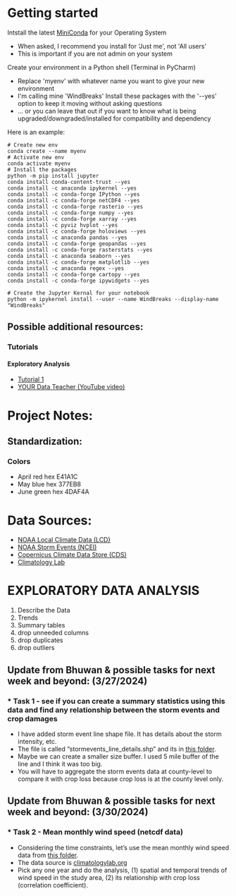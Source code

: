# Getting started

Intstall the latest [MiniConda](https://docs.anaconda.com/free/miniconda/) for your Operating System

- When asked, I recommend you install for 'Just me', not 'All users'
- This is important if you are not admin on your system

Create your environment in a Python shell (Terminal in PyCharm)

- Replace 'myenv' with whatever name you want to give your new environment
- I'm calling mine 'WindBreaks'
  Install these packages with the '--yes' option to keep it moving without asking questions
- ... or you can leave that out if you want to know what is being upgraded/downgraded/installed for compatibility and
  dependency

Here is an example:

    # Create new env
    conda create --name myenv
    # Activate new env 
    conda activate myenv
    # Install the packages
    python -m pip install jupyter
    conda install conda-content-trust --yes
    conda install -c anaconda ipykernel --yes
    conda install -c conda-forge IPython --yes
    conda install -c conda-forge netCDF4 --yes
    conda install -c conda-forge rasterio --yes
    conda install -c conda-forge numpy --yes
    conda install -c conda-forge xarray --yes
    conda install -c pyviz hvplot --yes
    conda install -c conda-forge holoviews --yes
    conda install -c anaconda pandas --yes
    conda install -c conda-forge geopandas --yes
    conda install -c conda-forge rasterstats --yes
    conda install -c anaconda seaborn --yes
    conda install -c conda-forge matplotlib --yes
    conda install -c anaconda regex --yes
    conda install -c conda-forge cartopy --yes
    conda install -c conda-forge ipywidgets --yes

    # Create the Jupyter Kernal for your notebook
    python -m ipykernel install --user --name WindBreaks --display-name "WindBreaks"

## Possible additional resources:

### Tutorials

#### Exploratory Analysis

- [Tutorial 1](https://www.geeksforgeeks.org/quick-guide-to-exploratory-data-analysis-using-jupyter-notebook/)
- [YOUR Data Teacher (YouTube video)](https://www.youtube.com/watch?v=iZ2MwVWKwr4)

# Project Notes:

## Standardization:

### Colors

- April red hex E41A1C
- May blue hex 377EB8
- June green hex 4DAF4A

# Data Sources:

- [NOAA Local Climate Data (LCD)](https://www.ncei.noaa.gov/maps/lcd/)
- [NOAA Storm Events (NCEI)](https://www.ncei.noaa.gov/pub/data/swdi/stormevents/csvfiles/)
- [Copernicus Climate Data Store (CDS)](https://cds.climate.copernicus.eu/cdsapp#!/home)
- [Climatology Lab](https://www.climatologylab.org/gridmet.html)

# EXPLORATORY DATA ANALYSIS

1) Describe the Data
2) Trends
3) Summary tables
4) drop unneeded columns
5) drop duplicates
6) drop outliers

## Update from Bhuwan & possible tasks for next week and beyond: (3/27/2024)

###  * Task 1 - see if you can create a summary statistics using this data and find any relationship between the storm events and crop damages

- I have added storm event line shape file. It has details about the storm intensity, etc.
- The file is called “stormevents_line_details.shp” and its
  in [this folder](https://drive.google.com/drive/u/1/folders/1EWWnjXzVrVY3GUTp3hwoWEh5UsmP2E_E).
- Maybe we can create a smaller size buffer. I used 5 mile buffer of the line and I think it was too big.
- You will have to aggregate the storm events data at county-level to compare it with crop loss because crop loss is at
  the county level only.

## Update from Bhuwan & possible tasks for next week and beyond: (3/30/2024)

###  * Task 2 - Mean monthly wind speed (netcdf data)

- Considering the time constraints, let’s use the mean monthly wind speed data
  from [this folder](https://drive.google.com/drive/folders/1zxvOB6XwXkiOWh1QhQyzTEd5VrL87Puw?usp=drive_link).
- The data source is [climatologylab.org](https://www.climatologylab.org/gridmet.html)
- Pick any one year and do the analysis, (1) spatial and temporal trends of wind speed in the study area, (2) its
  relationship with crop loss (correlation coefficient).  
